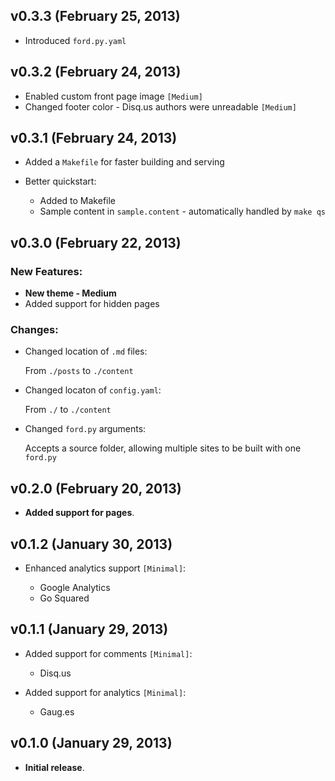 ## v0.3.3 (February 25, 2013)

* Introduced `ford.py.yaml`

## v0.3.2 (February 24, 2013)

* Enabled custom front page image `[Medium]`
* Changed footer color - Disq.us authors were unreadable `[Medium]`

## v0.3.1 (February 24, 2013)

* Added a `Makefile` for faster building and serving 

* Better quickstart:

	* Added to Makefile
	* Sample content in `sample.content` - automatically handled by `make qs`

## v0.3.0 (February 22, 2013)

### New Features:

* __New theme - Medium__
* Added support for hidden pages

### Changes:

* Changed location of `.md` files:

	From `./posts` to `./content`

* Changed locaton of `config.yaml`:

	From `./` to `./content`

* Changed `ford.py` arguments:

	Accepts a source folder, allowing multiple sites to be built with one `ford.py`

## v0.2.0 (February 20, 2013)

* __Added support for pages__.

## v0.1.2 (January 30, 2013)

* Enhanced analytics support `[Minimal]`:

	* Google Analytics
	* Go Squared

## v0.1.1 (January 29, 2013)

* Added support for comments `[Minimal]`:

	* Disq.us

* Added support for analytics `[Minimal]`:
	
	* Gaug.es

## v0.1.0 (January 29, 2013)

* __Initial release__.